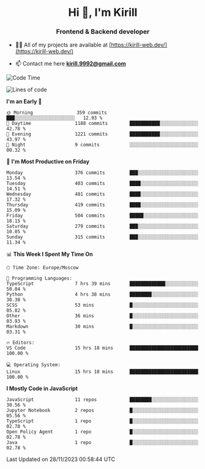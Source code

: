 <h1 align="center">Hi 👋, I'm Kirill</h1>
<h3 align="center">Frontend & Backend developer</h3>

- 👨‍💻 All of my projects are available at [https://kirill-web.dev/](https://kirill-web.dev/)

- 📫 Contact me here **kirill.9992@gmail.com**











<!--START_SECTION:waka-->
![Code Time](http://img.shields.io/badge/Code%20Time-1%2C538%20hrs%2027%20mins-blue)

![Lines of code](https://img.shields.io/badge/From%20Hello%20World%20I%27ve%20Written-4.6%20million%20lines%20of%20code-blue)

**I'm an Early 🐤** 

```text
🌞 Morning                359 commits         ███░░░░░░░░░░░░░░░░░░░░░░   12.93 % 
🌆 Daytime                1188 commits        ███████████░░░░░░░░░░░░░░   42.78 % 
🌃 Evening                1221 commits        ███████████░░░░░░░░░░░░░░   43.97 % 
🌙 Night                  9 commits           ░░░░░░░░░░░░░░░░░░░░░░░░░   00.32 % 
```
📅 **I'm Most Productive on Friday** 

```text
Monday                   376 commits         ███░░░░░░░░░░░░░░░░░░░░░░   13.54 % 
Tuesday                  403 commits         ████░░░░░░░░░░░░░░░░░░░░░   14.51 % 
Wednesday                481 commits         ████░░░░░░░░░░░░░░░░░░░░░   17.32 % 
Thursday                 419 commits         ████░░░░░░░░░░░░░░░░░░░░░   15.09 % 
Friday                   504 commits         █████░░░░░░░░░░░░░░░░░░░░   18.15 % 
Saturday                 279 commits         ███░░░░░░░░░░░░░░░░░░░░░░   10.05 % 
Sunday                   315 commits         ███░░░░░░░░░░░░░░░░░░░░░░   11.34 % 
```


📊 **This Week I Spent My Time On** 

```text
🕑︎ Time Zone: Europe/Moscow

💬 Programming Languages: 
TypeScript               7 hrs 39 mins       █████████████░░░░░░░░░░░░   50.04 % 
Python                   4 hrs 38 mins       ████████░░░░░░░░░░░░░░░░░   30.30 % 
SCSS                     53 mins             █░░░░░░░░░░░░░░░░░░░░░░░░   05.82 % 
Other                    36 mins             █░░░░░░░░░░░░░░░░░░░░░░░░   03.93 % 
Markdown                 30 mins             █░░░░░░░░░░░░░░░░░░░░░░░░   03.31 % 

🔥 Editors: 
VS Code                  15 hrs 18 mins      █████████████████████████   100.00 % 

💻 Operating System: 
Linux                    15 hrs 18 mins      █████████████████████████   100.00 % 
```

**I Mostly Code in JavaScript** 

```text
JavaScript               11 repos            ████████░░░░░░░░░░░░░░░░░   30.56 % 
Jupyter Notebook         2 repos             █░░░░░░░░░░░░░░░░░░░░░░░░   05.56 % 
TypeScript               1 repo              █░░░░░░░░░░░░░░░░░░░░░░░░   02.78 % 
Open Policy Agent        1 repo              █░░░░░░░░░░░░░░░░░░░░░░░░   02.78 % 
Java                     1 repo              █░░░░░░░░░░░░░░░░░░░░░░░░   02.78 % 
```




 Last Updated on 28/11/2023 00:58:44 UTC
<!--END_SECTION:waka-->

